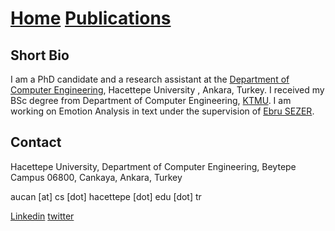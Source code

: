 # [Home](index.md)    [Publications](https://scholar.google.com/citations?user=dbZzyagAAAAJ)



## Short Bio
I am a PhD candidate and a research assistant at the [Department of Computer Engineering](http://cs.hacettepe.edu.tr/), Hacettepe University , Ankara, Turkey. I received my BSc degree from Department of Computer Engineering, [KTMU](http://manas.edu.kg/). I am working on Emotion Analysis in text under the supervision of [Ebru SEZER](http://yunus.hacettepe.edu.tr/~ebru/).

## Contact

Hacettepe University,
Department of Computer Engineering,
Beytepe Campus 06800, Cankaya,
Ankara, Turkey


aucan [at] cs [dot] hacettepe [dot] edu [dot] tr



[Linkedin](https://www.linkedin.com/in/alaettin-ucan/)
[twitter](https://twitter.com/alaattinucn)
